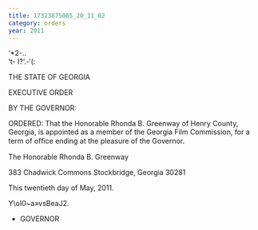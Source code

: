 ```yaml
---
title: 17323875005_20_11_02
category: orders
year: 2011
---
```

 

‘*2-..  
‘t- I?‘.-‘(: 

THE STATE OF GEORGIA

EXECUTIVE ORDER

BY THE GOVERNOR:

ORDERED: That the Honorable Rhonda B. Greenway of Henry County,
Georgia, is appointed as a member of the Georgia Film
Commission, for a term of ofﬁce ending at the pleasure of the
Governor.

The Honorable Rhonda B. Greenway

383 Chadwick Commons
Stockbridge, Georgia 30281

This twentieth day of May, 2011.

Y\oI0~a»vsBeaJ2.

- GOVERNOR


